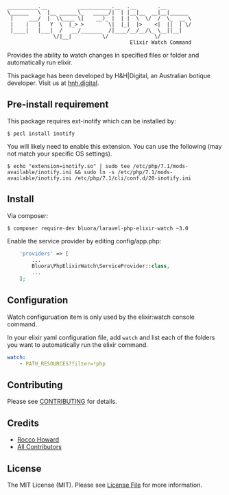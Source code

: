 ```
__________.__          ___________.__  .__       .__        
\______   \  |__ ______\_   _____/|  | |__|__  __|__|______ 
 |     ___/  |  \\____ \|    __)_ |  | |  \  \/  /  \_  __ \
 |    |   |   Y  \  |_> >        \|  |_|  |>    <|  ||  | \/
 |____|   |___|  /   __/_______  /|____/__/__/\_ \__||__|   
               \/|__|          \/               \/          
                                        Elixir Watch Command
```

Provides the ability to watch changes in specified files or folder and automatically run elixir.

This package has been developed by H&H|Digital, an Australian botique developer. Visit us at [hnh.digital](http://hnh.digital).

## Pre-install requirement

This package requires ext-inotify which can be installed by:

`$ pecl install inotify`

You will likely need to enable this extension. You can use the following (may not match your specific OS settings).

`$ echo "extension=inotify.so" | sudo tee /etc/php/7.1/mods-available/inotify.ini && sudo ln -s /etc/php/7.1/mods-available/inotify.ini /etc/php/7.1/cli/conf.d/20-inotify.ini`

## Install

Via composer:

`$ composer require-dev bluora/laravel-php-elixir-watch ~3.0`

Enable the service provider by editing config/app.php:

```php
    'providers' => [
        ...
        Bluora\PhpElixirWatch\ServiceProvider::class,
        ...
    ];
```

## Configuration

Watch configuruation item is only used by the elixir:watch console command.

In your elixir yaml configuration file, add `watch` and list each of the folders you want to automatically run the elixir command.


```yaml
watch:
    - PATH_RESOURCES?filter=!php
```

## Contributing

Please see [CONTRIBUTING](https://github.com/bluora/laravel-php-elixir-watch/blob/master/CONTRIBUTING.md) for details.

## Credits

* [Rocco Howard](https://github.com/therocis)
* [All Contributors](https://github.com/bluora/laravel-php-elixir/contributors)

## License

The MIT License (MIT). Please see [License File](https://github.com/bluora/laravel-php-elixir-watch/blob/master/LICENSE) for more information.
